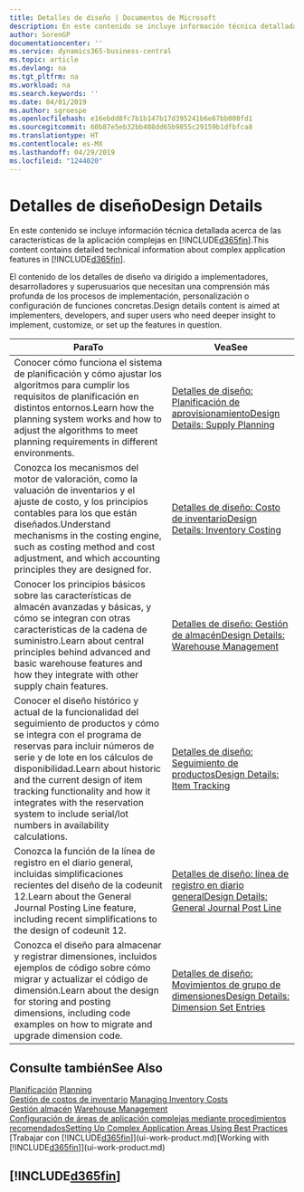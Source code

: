 ```yaml
---
title: Detalles de diseño | Documentos de Microsoft
description: En este contenido se incluye información técnica detallada acerca de las características de la aplicación complejas en Business Central
author: SorenGP
documentationcenter: ''
ms.service: dynamics365-business-central
ms.topic: article
ms.devlang: na
ms.tgt_pltfrm: na
ms.workload: na
ms.search.keywords: ''
ms.date: 04/01/2019
ms.author: sgroespe
ms.openlocfilehash: e16ebdd8fc7b1b147b17d395241b6e67bb008fd1
ms.sourcegitcommit: 60b87e5eb32bb408dd65b9855c29159b1dfbfca8
ms.translationtype: HT
ms.contentlocale: es-MX
ms.lasthandoff: 04/29/2019
ms.locfileid: "1244020"
---
```

# <a name="design-details"></a><span data-ttu-id="cb707-103">Detalles de diseño</span><span class="sxs-lookup"><span data-stu-id="cb707-103">Design Details</span></span>
<span data-ttu-id="cb707-104">En este contenido se incluye información técnica detallada acerca de las características de la aplicación complejas en [!INCLUDE[d365fin](includes/d365fin_md.md)].</span><span class="sxs-lookup"><span data-stu-id="cb707-104">This content contains detailed technical information about complex application features in [!INCLUDE[d365fin](includes/d365fin_md.md)].</span></span>  

 <span data-ttu-id="cb707-105">El contenido de los detalles de diseño va dirigido a implementadores, desarrolladores y superusuarios que necesitan una comprensión más profunda de los procesos de implementación, personalización o configuración de funciones concretas.</span><span class="sxs-lookup"><span data-stu-id="cb707-105">Design details content is aimed at implementers, developers, and super users who need deeper insight to implement, customize, or set up the features in question.</span></span>  

|<span data-ttu-id="cb707-106">**Para**</span><span class="sxs-lookup"><span data-stu-id="cb707-106">**To**</span></span>|<span data-ttu-id="cb707-107">**Vea**</span><span class="sxs-lookup"><span data-stu-id="cb707-107">**See**</span></span>|  
|------------|-------------|  
|<span data-ttu-id="cb707-108">Conocer cómo funciona el sistema de planificación y cómo ajustar los algoritmos para cumplir los requisitos de planificación en distintos entornos.</span><span class="sxs-lookup"><span data-stu-id="cb707-108">Learn how the planning system works and how to adjust the algorithms to meet planning requirements in different environments.</span></span>|[<span data-ttu-id="cb707-109">Detalles de diseño: Planificación de aprovisionamiento</span><span class="sxs-lookup"><span data-stu-id="cb707-109">Design Details: Supply Planning</span></span>](design-details-supply-planning.md)|  
|<span data-ttu-id="cb707-110">Conozca los mecanismos del motor de valoración, como la valuación de inventarios y el ajuste de costo, y los principios contables para los que están diseñados.</span><span class="sxs-lookup"><span data-stu-id="cb707-110">Understand mechanisms in the costing engine, such as costing method and cost adjustment, and which accounting principles they are designed for.</span></span>|[<span data-ttu-id="cb707-111">Detalles de diseño: Costo de inventario</span><span class="sxs-lookup"><span data-stu-id="cb707-111">Design Details: Inventory Costing</span></span>](design-details-inventory-costing.md)|  
|<span data-ttu-id="cb707-112">Conocer los principios básicos sobre las características de almacén avanzadas y básicas, y cómo se integran con otras características de la cadena de suministro.</span><span class="sxs-lookup"><span data-stu-id="cb707-112">Learn about central principles behind advanced and basic warehouse features and how they integrate with other supply chain features.</span></span>|[<span data-ttu-id="cb707-113">Detalles de diseño: Gestión de almacén</span><span class="sxs-lookup"><span data-stu-id="cb707-113">Design Details: Warehouse Management</span></span>](design-details-warehouse-management.md)|  
|<span data-ttu-id="cb707-114">Conocer el diseño histórico y actual de la funcionalidad del seguimiento de productos y cómo se integra con el programa de reservas para incluir números de serie y de lote en los cálculos de disponibilidad.</span><span class="sxs-lookup"><span data-stu-id="cb707-114">Learn about historic and the current design of item tracking functionality and how it integrates with the reservation system to include serial/lot numbers in availability calculations.</span></span>|[<span data-ttu-id="cb707-115">Detalles de diseño: Seguimiento de productos</span><span class="sxs-lookup"><span data-stu-id="cb707-115">Design Details: Item Tracking</span></span>](design-details-item-tracking.md)|  
|<span data-ttu-id="cb707-116">Conozca la función de la línea de registro en el diario general, incluidas simplificaciones recientes del diseño de la codeunit 12.</span><span class="sxs-lookup"><span data-stu-id="cb707-116">Learn about the General Journal Posting Line feature, including recent simplifications to the design of codeunit 12.</span></span>|[<span data-ttu-id="cb707-117">Detalles de diseño: línea de registro en diario general</span><span class="sxs-lookup"><span data-stu-id="cb707-117">Design Details: General Journal Post Line</span></span>](design-details-general-journal-post-line.md)|
|<span data-ttu-id="cb707-118">Conozca el diseño para almacenar y registrar dimensiones, incluidos ejemplos de código sobre cómo migrar y actualizar el código de dimensión.</span><span class="sxs-lookup"><span data-stu-id="cb707-118">Learn about the design for storing and posting dimensions, including code examples on how to migrate and upgrade dimension code.</span></span>|[<span data-ttu-id="cb707-119">Detalles de diseño: Movimientos de grupo de dimensiones</span><span class="sxs-lookup"><span data-stu-id="cb707-119">Design Details: Dimension Set Entries</span></span>](design-details-dimension-set-entries.md)| 

## <a name="see-also"></a><span data-ttu-id="cb707-120">Consulte también</span><span class="sxs-lookup"><span data-stu-id="cb707-120">See Also</span></span>  
 <span data-ttu-id="cb707-121">[Planificación](production-planning.md) </span><span class="sxs-lookup"><span data-stu-id="cb707-121">[Planning](production-planning.md) </span></span>  
 <span data-ttu-id="cb707-122">[Gestión de costos de inventario](finance-manage-inventory-costs.md) </span><span class="sxs-lookup"><span data-stu-id="cb707-122">[Managing Inventory Costs](finance-manage-inventory-costs.md) </span></span>  
 <span data-ttu-id="cb707-123">[Gestión almacén](warehouse-manage-warehouse.md) </span><span class="sxs-lookup"><span data-stu-id="cb707-123">[Warehouse Management](warehouse-manage-warehouse.md) </span></span>  
 [<span data-ttu-id="cb707-124">Configuración de áreas de aplicación complejas mediante procedimientos recomendados</span><span class="sxs-lookup"><span data-stu-id="cb707-124">Setting Up Complex Application Areas Using Best Practices</span></span>](set-up-complex-application-areas-using-best-practices.md)  
 <span data-ttu-id="cb707-125">[Trabajar con [!INCLUDE[d365fin](includes/d365fin_md.md)]](ui-work-product.md)</span><span class="sxs-lookup"><span data-stu-id="cb707-125">[Working with [!INCLUDE[d365fin](includes/d365fin_md.md)]](ui-work-product.md)</span></span>

 ## [!INCLUDE[d365fin](includes/free_trial_md.md)]  
